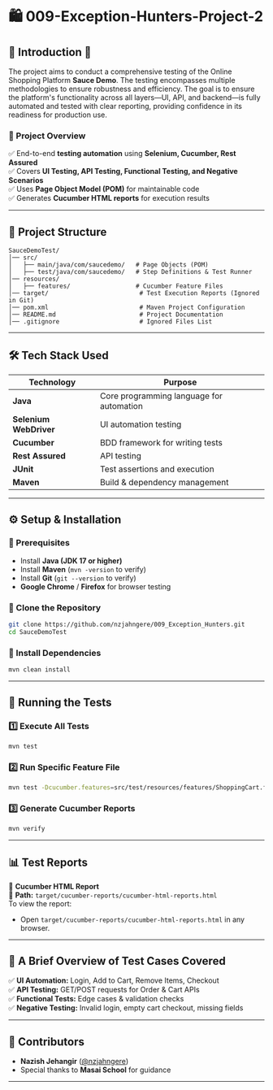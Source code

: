 # 🛍️ 009-Exception-Hunters-Project-2  

## 📌 Introduction 🚀  
The project aims to conduct a comprehensive testing of the Online Shopping Platform **Sauce Demo**. The testing encompasses multiple methodologies to ensure robustness and efficiency. The goal is to ensure the platform's functionality across all layers—UI, API, and backend—is fully automated and tested with clear reporting, providing confidence in its readiness for production use.

### **🔹 Project Overview**
✅ End-to-end **testing automation** using **Selenium, Cucumber, Rest Assured**  
✅ Covers **UI Testing, API Testing, Functional Testing, and Negative Scenarios**  
✅ Uses **Page Object Model (POM)** for maintainable code  
✅ Generates **Cucumber HTML reports** for execution results  

---

## **📂 Project Structure**
```plaintext
SauceDemoTest/
│── src/
│   ├── main/java/com/saucedemo/   # Page Objects (POM)
│   ├── test/java/com/saucedemo/   # Step Definitions & Test Runner
│── resources/
│   ├── features/                  # Cucumber Feature Files
│── target/                         # Test Execution Reports (Ignored in Git)
│── pom.xml                         # Maven Project Configuration
│── README.md                       # Project Documentation
│── .gitignore                      # Ignored Files List
```

---

## **🛠️ Tech Stack Used**
| Technology    | Purpose |
|--------------|---------|
| **Java** | Core programming language for automation |
| **Selenium WebDriver** | UI automation testing |
| **Cucumber** | BDD framework for writing tests |
| **Rest Assured** | API testing |
| **JUnit** | Test assertions and execution |
| **Maven** | Build & dependency management |

---

## **⚙️ Setup & Installation**
### **🔹 Prerequisites**
- Install **Java (JDK 17 or higher)**
- Install **Maven** (`mvn -version` to verify)
- Install **Git** (`git --version` to verify)
- **Google Chrome** / **Firefox** for browser testing

### **🔹 Clone the Repository**
```sh
git clone https://github.com/nzjahngere/009_Exception_Hunters.git
cd SauceDemoTest
```

### **🔹 Install Dependencies**
```sh
mvn clean install
```

---

## **🚀 Running the Tests**
### **1️⃣ Execute All Tests**
```sh
mvn test
```

### **2️⃣ Run Specific Feature File**
```sh
mvn test -Dcucumber.features=src/test/resources/features/ShoppingCart.feature
```

### **3️⃣ Generate Cucumber Reports**
```sh
mvn verify
```

---

## **📊 Test Reports**
🔹 **Cucumber HTML Report**  
📍 **Path:** `target/cucumber-reports/cucumber-html-reports.html`  
To view the report:  
- Open `target/cucumber-reports/cucumber-html-reports.html` in any browser.

---

## **📝 A Brief Overview of Test Cases Covered**
✅ **UI Automation:** Login, Add to Cart, Remove Items, Checkout  
✅ **API Testing:** GET/POST requests for Order & Cart APIs  
✅ **Functional Tests:** Edge cases & validation checks  
✅ **Negative Testing:** Invalid login, empty cart checkout, missing fields  

---

## **🤝 Contributors**
- **Nazish Jehangir** ([@nzjahngere](https://github.com/nzjahngere))  
- Special thanks to **Masai School** for guidance  

---
